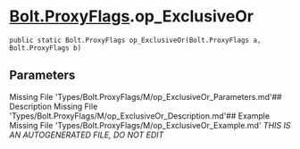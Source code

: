 # [Bolt.ProxyFlags](Types/Bolt.ProxyFlags.md).op_ExclusiveOr
`public static Bolt.ProxyFlags op_ExclusiveOr(Bolt.ProxyFlags a, Bolt.ProxyFlags b)`
## Parameters
Missing File 'Types/Bolt.ProxyFlags/M/op_ExclusiveOr_Parameters.md'## Description
Missing File 'Types/Bolt.ProxyFlags/M/op_ExclusiveOr_Description.md'## Example
Missing File 'Types/Bolt.ProxyFlags/M/op_ExclusiveOr_Example.md'
*THIS IS AN AUTOGENERATED FILE, DO NOT EDIT*

